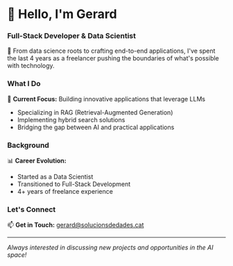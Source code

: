 # 👋 Hello, I'm Gerard

### Full-Stack Developer & Data Scientist

🚀 From data science roots to crafting end-to-end applications, I've spent the last 4 years as a freelancer pushing the boundaries of what's possible with technology.

### What I Do

🤖 **Current Focus:** Building innovative applications that leverage LLMs
- Specializing in RAG (Retrieval-Augmented Generation)
- Implementing hybrid search solutions
- Bridging the gap between AI and practical applications

### Background

📊 **Career Evolution:**
- Started as a Data Scientist
- Transitioned to Full-Stack Development
- 4+ years of freelance experience

### Let's Connect

📫 **Get in Touch:** [gerard@solucionsdedades.cat](mailto:gerard@solucionsdedades.cat)

---
*Always interested in discussing new projects and opportunities in the AI space!*
